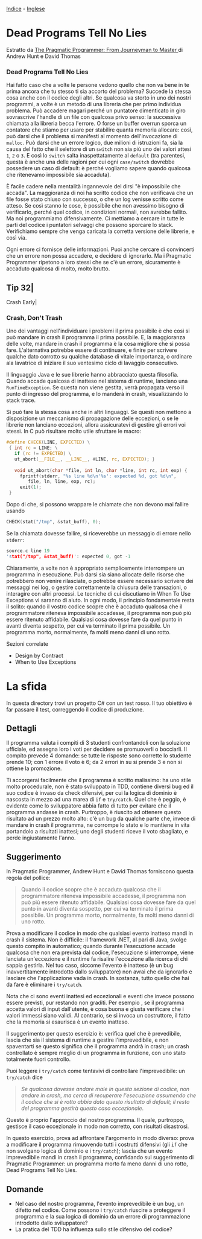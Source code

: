 [Indice](../../README-italian.md) - [Inglese](README.md)
# Dead Programs Tell No Lies


Estratto da [The Pragmatic Programmer: From Journeyman to Master ](http://www.amazon.it/The-Pragmatic-Programmer-Journeyman-Master/dp/020161622X) di Andrew Hunt e David Thomas

### Dead Programs Tell No Lies

Hai fatto caso che a volte le persone vedono quello che non va bene in te prima ancora che tu stesso ti sia accorto del problema? Succede la stessa cosa anche con il codice degli altri. Se qualcosa va storto in uno dei nostri programmi, a volte è un metodo di una libreria che per primo individua problema. Può accadere magari perché un puntatore dimenticato in giro sovrascrive l'handle di un file con qualcosa privo senso: la successiva chiamata alla libreria becca l'errore. O forse un buffer overrun sporca un contatore che stiamo per usare per stabilire quanta memoria allocare: così, può darsi che il problema si manifesti al momento dell'invocazione di `malloc`. Può darsi che un errore logico, due milioni di istruzioni fa, sia la causa del fatto che il selettore di un `switch` non sia più uno dei valori attesi `1`, `2` o `3`. E così lo `switch` salta inaspettatamente al `default` (tra parentesi, questa è anche una delle ragioni per cui ogni `case/switch` dovrebbe possedere un caso di default: è perché vogliamo sapere quando qualcosa che ritenevamo impossibile sia accaduta).

È facile cadere nella mentalità ingannevole del dirsi "è impossibile che accada". La maggioranza di noi ha scritto codice che non verificava che un file fosse stato chiuso con successo, o che un log venisse scritto come atteso. Se così stanno le cose, è possibile che non avessimo bisogno di verificarlo, perché quel codice, in condizioni normali, non avrebbe fallito. Ma noi programmiamo difensivamente. Ci mettiamo a cercare in tutte le parti del codice i puntatori selvaggi che possono sporcare lo stack. Verifichiamo sempre che venga caricata la corretta versione delle librerie, e così via.

Ogni errore ci fornisce delle informazioni. Puoi anche cercare di convincerti che un errore non possa accadere, e decidere di ignorarlo. Ma i Pragmatic Programmer ripetono a loro stessi che se c'è un errore, sicuramente è accaduto qualcosa di molto, molto brutto.


Tip 32|
------
Crash Early|



### Crash, Don't Trash
Uno dei vantaggi nell'individuare i problemi il prima possibile è che così si può mandare in crash il programma il prima possibile. E, la maggioranza delle volte, mandare in crash il programma è la cosa migliore che si possa fare. L'alternativa potrebbe essere di continuare, e finire per scrivere qualche dato corrotto su qualche database di vitale importanza, o ordinare ala lavatrice di iniziare il suo ventesimo ciclo di lavaggio consecutivo.

Il linguaggio Java e le sue librerie hanno abbracciato questa filosofia. Quando accade qualcosa di inatteso nel sistema di runtime, lanciano una `RunTimeException`. Se questa non viene gestita, verrà propagata verso il punto di ingresso del programma, e lo manderà in crash, visualizzando lo stack trace.

Si può fare la stessa cosa anche in altri linguaggi. Se questi non mettono a disposizione un meccanismo di propagazione delle eccezioni, o se le librerie non lanciano eccezioni, allora assicuratevi di gestire gli errori voi stessi. In C può risultare molto utile sfruttare le macro:

```c
#define CHECK(LINE, EXPECTED) \
 { int rc = LINE; \
   if (rc != EXPECTED) \
   ut_abort(__FILE__, __LINE__, #LINE, rc, EXPECTED); }
   
   void ut_abort(char *file, int ln, char *line, int rc, int exp) {
     fprintf(stderr, "%s line %d\n'%s': expected %d, got %d\n",
        file, ln, line, exp, rc);
     exit(1);
 }
```

Dopo di che, si possono wrappare le chiamate che non devono mai fallire usando

```c
CHECK(stat("/tmp", &stat_buff), 0);
```

Se la chiamata dovesse fallire, si riceverebbe un messaggio di errore nello `stderr`:

```c
source.c line 19
'stat("/tmp", &stat_buff)': expected 0, got -1
```

Chiaramente, a volte non è appropriato semplicemente interrompere un programma in esecuzione. Può darsi sia siano allocate delle risorse che potrebbero non venire rilasciate, o potrebbe essere necessario scrivere dei messaggi nei log, o gestire correttamente la chiusura delle transazioni, o interagire con altri processi. Le tecniche di cui discutiamo in When To Use Exceptions vi saranno di aiuto. In ogni modo, il principio fondamentale resta il solito: quando il vostro codice scopre che è accaduto qualcosa che il programmatore riteneva impossibile accadesse, il programma non può più essere ritenuto affidabile. Qualsiasi cosa dovesse fare da quel punto in avanti diventa sospetto, per cui va terminato il prima possibile. Un programma morto, normalmente, fa molti meno danni di uno rotto.

Sezioni correlate
* Design by Contract
* When to Use Exceptions



# La sfida

In questa directory trovi un progetto C# con un test rosso. Il tuo obiettivo è far passare il test, correggendo il codice di produzione.

## Dettagli

Il programma valuta i compiti di 3 studenti confrontandoli con la soluzione ufficiale, ed assegna loro i voti per decidere se promuoverli o bocciarli. Il compito prevede 4 domande: se tutte le risposte sono corrette lo studente prende 10; con 1 errore il voto è 6; da 2 errori in su si prende 3 e non si ottiene la promozione.

Ti accorgerai facilmente che il programma è scritto malissimo: ha uno stile molto procedurale, non è stato sviluppato in TDD, contiene diversi bug ed il suo codice è invaso da check difensivi, per cui la logica di dominio è nascosta in mezzo ad una marea di `if` e `try/catch`. Quel che è peggio, è evidente come lo sviluppatore abbia fatto di tutto per evitare che il programma andasse in crash. Purtroppo, è riuscito ad ottenere questo risultato ad un prezzo molto alto: c'è un bug da qualche parte che, invece di mandare in crash il programma, ne corrompe lo stato e lo mantiene in vita portandolo a risultati inattesi; uno degli studenti riceve il voto sbagliato, e perde ingiustamente l'anno.


## Suggerimento

In Pragmatic Programmer, Andrew Hunt e David Thomas forniscono questa regola del pollice:

> Quando il codice scopre che è accaduto qualcosa che il programmatore riteneva impossibile accadesse, il programma non può più essere ritenuto affidabile.
> Qualsiasi cosa dovesse fare da quel punto in avanti diventa sospetto, per cui va terminato il prima possibile.
> Un programma morto, normalmente, fa molti meno danni di uno rotto.

Prova a modificare il codice in modo che qualsiasi evento inatteso mandi in crash il sistema. Non è difficile: il framework .NET, al pari di Java, svolge questo compito in automatico; quando durante l'esecuzione accade qualcosa che non era prevista dal codice, l'esecuzione si interrompe, viene lanciata un'eccezione e il runtime fa risalire l'eccezione alla ricerca di chi sappia gestirla. Nel tuo caso, siccome l'evento è inatteso (è un bug inavvertitamente introdotto dallo sviluppatore) non avrai che da ignorarlo e lasciare che l'applicazione vada in crash. In sostanza, tutto quello che hai da fare è eliminare i `try/catch`.

Nota che ci sono eventi inattesi ed eccezionali e eventi che invece possono essere previsti, pur restando non graditi. Per esempio , se il programma accetta valori di input dall'utente, è cosa buona e giusta verificare che i valori immessi siano validi. Al contrario, se si invoca un costruttore, il fatto che la memoria si esaurisca è un evento inatteso.

Il suggerimento per questo esercizio è: verifica quel che è prevedibile, lascia che sia il sistema di runtime a gestire l'imprevedibile, e non spaventarti se questo significa che il programma andrà in crash; un crash controllato è sempre meglio di un programma in funzione, con uno stato totalmente fuori controllo.

Puoi leggere i `try/catch` come tentavivi di controllare l'imprevedibile: un `try/catch` dice


> *Se qualcosa dovesse andare male in questa sezione di codice, non andare in crash, ma cerca di recuperare l'esecuzione assumendo che il codice che si è rotto abbia dato questo risultato di default; il resto del programma gestirà questo caso eccezionale*.

Questo è proprio l'approccio del nostro programma. Il quale, purtroppo, gestisce il caso eccezionale in modo non corretto, con risultati disastrosi.

In questo esercizio, prova ad affrontare l'argomento in modo diverso: prova a modificare il programma rimuovendo tutti i costrutti difensivi (gli `if` che non svolgano logica di dominio e i `try/catch`); lascia che un evento imprevedibile mandi in crash il programma, confidando sul suggerimento di Pragmatic Programmer: un programma morto fa meno danni di uno rotto, Dead Programs Tell No Lies.


## Domande

* Nel caso del nostro programma, l'evento imprevedibile è un bug, un difetto nel codice. Come possono i `try/catch` riuscire a proteggere il programma e la sua logica di dominio da un errore di programmazione introdotto dallo sviluppatore?
* La pratica del TDD ha influenza sullo stile difensivo del codice?
